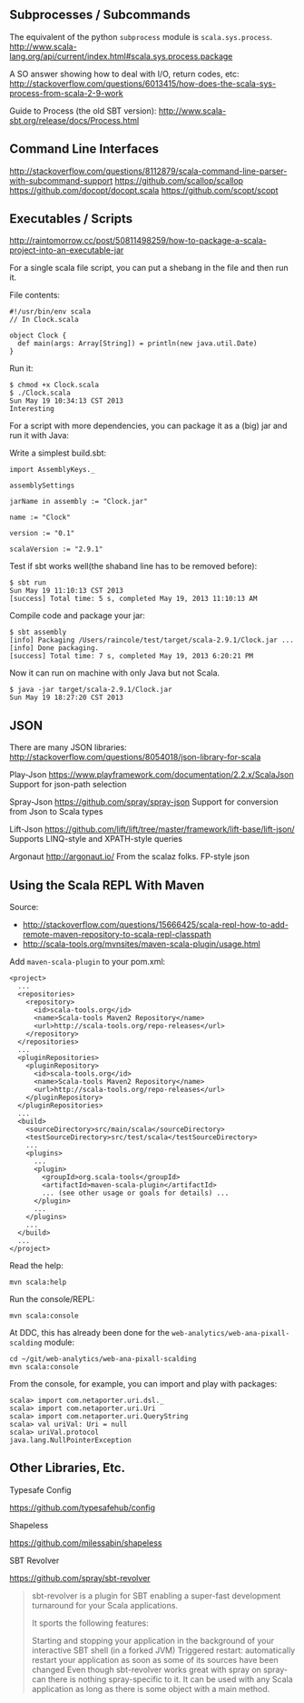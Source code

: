

## Subprocesses / Subcommands

The equivalent of the python `subprocess` module is `scala.sys.process`.
http://www.scala-lang.org/api/current/index.html#scala.sys.process.package

A SO answer showing how to deal with I/O, return codes, etc:
http://stackoverflow.com/questions/6013415/how-does-the-scala-sys-process-from-scala-2-9-work

Guide to Process (the old SBT version):
http://www.scala-sbt.org/release/docs/Process.html


## Command Line Interfaces

http://stackoverflow.com/questions/8112879/scala-command-line-parser-with-subcommand-support
https://github.com/scallop/scallop
https://github.com/docopt/docopt.scala
https://github.com/scopt/scopt


## Executables / Scripts

http://raintomorrow.cc/post/50811498259/how-to-package-a-scala-project-into-an-executable-jar

For a single scala file script, you can put a shebang in the file and then run it.

File contents:

    #!/usr/bin/env scala
    // In Clock.scala

    object Clock {
      def main(args: Array[String]) = println(new java.util.Date)
    }

Run it:

    $ chmod +x Clock.scala
    $ ./Clock.scala
    Sun May 19 10:34:13 CST 2013
    Interesting

For a script with more dependencies, you can package it as a (big) jar and run it with Java:

Write a simplest build.sbt:

    import AssemblyKeys._

    assemblySettings

    jarName in assembly := "Clock.jar"

    name := "Clock"

    version := "0.1"

    scalaVersion := "2.9.1"

Test if sbt works well(the shaband line has to be removed before):

    $ sbt run
    Sun May 19 11:10:13 CST 2013
    [success] Total time: 5 s, completed May 19, 2013 11:10:13 AM

Compile code and package your jar:

    $ sbt assembly
    [info] Packaging /Users/raincole/test/target/scala-2.9.1/Clock.jar ...
    [info] Done packaging.
    [success] Total time: 7 s, completed May 19, 2013 6:20:21 PM

Now it can run on machine with only Java but not Scala.

    $ java -jar target/scala-2.9.1/Clock.jar
    Sun May 19 18:27:20 CST 2013


## JSON

There are many JSON libraries:
http://stackoverflow.com/questions/8054018/json-library-for-scala

Play-Json
https://www.playframework.com/documentation/2.2.x/ScalaJson
Support for json-path selection

Spray-Json
https://github.com/spray/spray-json
Support for conversion from Json to Scala types

Lift-Json
https://github.com/lift/lift/tree/master/framework/lift-base/lift-json/
Supports LINQ-style and XPATH-style queries

Argonaut
http://argonaut.io/
From the scalaz folks.  FP-style json



## Using the Scala REPL With Maven

Source:

- http://stackoverflow.com/questions/15666425/scala-repl-how-to-add-remote-maven-repository-to-scala-repl-classpath
- http://scala-tools.org/mvnsites/maven-scala-plugin/usage.html

Add `maven-scala-plugin` to your pom.xml:

    <project>
      ...
      <repositories>
        <repository>
          <id>scala-tools.org</id>
          <name>Scala-tools Maven2 Repository</name>
          <url>http://scala-tools.org/repo-releases</url>
        </repository>
      </repositories>
      ...
      <pluginRepositories>
        <pluginRepository>
          <id>scala-tools.org</id>
          <name>Scala-tools Maven2 Repository</name>
          <url>http://scala-tools.org/repo-releases</url>
        </pluginRepository>
      </pluginRepositories>
      ...
      <build>
        <sourceDirectory>src/main/scala</sourceDirectory>
        <testSourceDirectory>src/test/scala</testSourceDirectory>
        ...
        <plugins>
          ...
          <plugin>
            <groupId>org.scala-tools</groupId>
            <artifactId>maven-scala-plugin</artifactId>
            ... (see other usage or goals for details) ...
          </plugin>
          ...
        </plugins>
        ...
      </build>
      ...
    </project>

Read the help:

    mvn scala:help

Run the console/REPL:

    mvn scala:console

At DDC, this has already been done for the `web-analytics/web-ana-pixall-scalding` module:

    cd ~/git/web-analytics/web-ana-pixall-scalding
    mvn scala:console

From the console, for example, you can import and play with packages:

    scala> import com.netaporter.uri.dsl._
    scala> import com.netaporter.uri.Uri
    scala> import com.netaporter.uri.QueryString
    scala> val uriVal: Uri = null
    scala> uriVal.protocol
    java.lang.NullPointerException


## Other Libraries, Etc.

Typesafe Config

https://github.com/typesafehub/config


Shapeless

https://github.com/milessabin/shapeless



SBT Revolver

https://github.com/spray/sbt-revolver

> sbt-revolver is a plugin for SBT enabling a super-fast development turnaround
> for your Scala applications.
> 
> It sports the following features:
> 
> Starting and stopping your application in the background of your interactive
> SBT shell (in a forked JVM) Triggered restart: automatically restart your
> application as soon as some of its sources have been changed Even though
> sbt-revolver works great with spray on spray-can there is nothing
> spray-specific to it. It can be used with any Scala application as long as
> there is some object with a main method.


